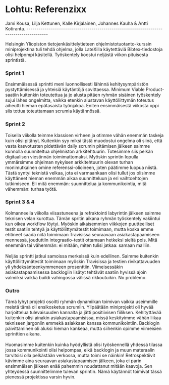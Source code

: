 <h1>Lohtu: Referenzixx </h1>
Jami Kousa, Lilja Kettunen, Kalle Kirjalainen, Johannes Kauha & Antti Kotiranta.
----------------------------------------------------------------------------------------

Helsingin Yliopiston tietojenkäsittelytieteen ohjelmistotuotanto-kurssin miniprojektina tuli tehdä ohjelma, jolla LateXilla käytettäviä Bibtex-tiedostoja olisi helpompi käsitellä. Työskentely koostui neljästä viikon pituisesta sprintistä.

<h3>Sprint 1</h3>
Ensimmäisessä sprintti meni luonnollisesti lähinnä kehitysympäristön pystyttämisessä ja yhteisiä käytäntöjä sovittaessa. Minimum Viable Product-saatiin kuitenkin toteutettua ja jo alusta pitäen ryhmän sisäinen työskentely sujui lähes ongelmitta, vaikka etenkin alustavan käyttöliittymän toteutus aiheutti hieman epätasaista työnjakoa. Eniten ensimmäisestä viikosta oppi siis tottua toteuttamaan scrumia käytännössä. 

<h3>Sprint 2</h3>
Toisella viikolla teimme klassisen virheen ja otimme vähän enemmän taskeja kuin olisi pitänyt. Kuitenkin syy miksi tästä muodostui ongelma oli siinä, että vasta kasvotusten pidettävän daily scrumin pitämisen jälkeen saimme kunnolla suunniteltua ohjelmiston arkkitehtuurin. Totesimme siis pelkän digitaalisen viestinnän toimimattomaksi. Myöskin sprintin lopulla ymmärsimme ohjelman nykyisen arkkitehtuurin olevan turhan monimutkainen omine referenssi-olioineen, joten päätimme luopua niistä. Tästä syntyi teknistä velkaa, jota ei varmaankaan olisi tullut jos olisimme käyttäneet hieman enemmän aikaa suunnitteluun ja eri vaihtoehtojen tutkimiseen. Eli mitä enemmän: suunnittelua ja kommunikointia, mitä vähemmän: turhaa työtä.

<h3>Sprint 3 & 4</h3>
Kolmanneella viikolla viisastuneena ja refraktointi labyrintin jälkeen saimme teknisen velan kurottua. Tämän spritin aikana ryhmän työskentely vakiintui kun oikea workflow löytyi. Myöskin aikaisemmien viikkojen puutteelliset testit saatiin tehtyä ja käyttöliittymätestit toimimaan, mutta koska emme ehtineet saada niitä toimimaan Travisissa seuraavaan asiakastapaamiseen mennessä, jouduttiin integraatio-testit ottamaan hetkeksi sieltä pois. Mitä enemmän tai vähemmän: ei mitään, miten tulisi jatkaa: samaan malliin. 
<br><br>
Neljäs sprintti jatkui samoissa merkeissä kuin edellinen. Saimme kuitenkin käyttöliittymätestit toimimaan myöskin Travisissa ja testien rivikattavuuden yli yhdeksänteenkymmeneen prosenttiin. Viimeisessäkin asiakastapaamisessa backlogiin lisätyt tehtävät saatiin hyvissä ajoin valmiiksi vaikka buildi vahingossa välissä rikkoutuikin. No problemo. 

<h3>Outro</h3>
Tämä lyhyt projekti osoitti ryhmän dynamiikan toimivan vaikka useimmille meistä tämä oli ensikosketus scrumiin. Ylipäätään miniprojekti oli hyvää harjoittelua tulevaisuuden kannalta ja jätti positiivisen fiiliksen. Kehityttävää kuitenkin olisi ainakin asiakastapaamisissa, missä keskityimme vähän liikaa tekniseen jargoniin emmekä asiakkaan kanssa kommunikointiin. Backlogin päivittäminen oli aluksi hieman kankeaa, mutta siihenkin opimme viimeisien sprinttien aikana. 
<br><br>
Huomasimme kuitenkin kuinka hyödyllistä olisi työskennellä yhdessä tilassa jossa kommunikointi olisi helpompaa, eikä backlogin ja muun materaalin tarvitsisi olla pelkästään verkossa, mutta toimi se näinkin! Retrospektiivit kävimme aina seuraavan asiakastapaamisen jälkeen, joka ei parin ensimmäisen jälkeen enää pahemmin noudattanut mitään kaavoja. Sen yhteydessä suunnittelimme tulevan sprintin. Nämä käytännöt toimivat tässä pienessä projektissa varsin hyvin.  
